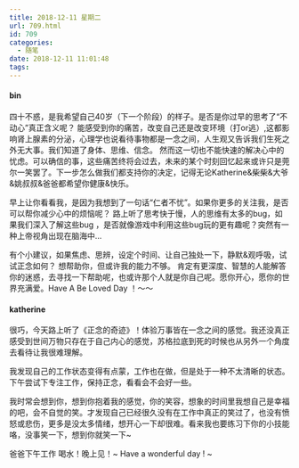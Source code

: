 ```yaml
---
title: 2018-12-11 星期二
url: 709.html
id: 709
categories:
  - 随笔
date: 2018-12-11 11:01:48
tags:
---
```


#### bin

四十不惑，是我希望自己40岁（下一个阶段）的样子。是否是你过早的思考了“不动心”真正含义呢？ 能感受到你的痛苦，改变自己还是改变环境（打or逃）,这都影响肾上腺素的分泌，心理学也说看待事物都是一念之间，人生观又告诉我们生死之外无大事。我们知道了身体、思维、信念。 然而这一切也不能快速的解决心中的忧虑。可以确信的事，这些痛苦终将会过去，未来的某个时刻回忆起来或许只是莞尔一笑罢了。下一步怎么做我们都支持你的决定，记得无论Katherine&柴柴&大爷&姚叔叔&爸爸都希望你健康&快乐。

早上让你看看我，是因为我想到了一句话“仁者不忧”。如果你更多的关注我，是否可以帮你减少心中的烦恼呢？ 路上听了思考快于慢，人的思维有太多的bug，如果我们深入了解这些bug ，是否就像游戏中利用这些bug玩的更有趣呢？突然有一种上帝视角出现在脑海中…

有个小建议，如果焦虑、思辨，设定个时间、让自己独处一下，静默&观呼吸，试试正念如何？ 想帮助你，但或许我的能力不够。 肯定有更深度、智慧的人能解答你的迷惑，去寻找一下帮助呢，也或许那个人就是你自己呢。愿你开心，愿你的世界充满爱。Have A Be Loved Day ！～～

#### katherine

很巧，今天路上听了《正念的奇迹》！体验万事皆在一念之间的感觉。我还没真正感受到世间万物只存在于自己内心的感觉，苏格拉底到死的时候也从另外一个角度去看待让我很难理解。

我发现自己的工作状态变得有点蒙，工作也在做，但是处于一种不太清晰的状态。下午尝试下专注工作，保持正念，看看会不会好一些。

我时常会想到你，想到你抱着我的感觉，你的笑容，想象的时间里我想自己是幸福的吧，会不自觉的笑。才发现自己已经很久没有在工作中真正的笑过了，也没有愤怒或悲伤，更多是没太多情绪，想开心一下却很难。看来我也要练习下你的小技能咯，没事笑一下，想到你就笑一下~

爸爸下午工作 喝水！晚上见！~ Have a wonderful day ! ~